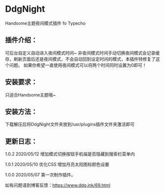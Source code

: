 # DdgNight
Handsome主题夜间模式插件 fo Typecho

## 插件介绍：
可后台自定义自动进入夜间模式时间~
非夜间模式时间手动切换夜间模式会记录缓存，刷新页面后还是夜间模式，不会自动回到设定时间的模式，本插件特修复了这个问题。
如果你希望一直使用夜间模式可以将两个时间同时设置为0即可！

## 安装要求：
只适合Handsome主题哦~

## 安装方法：
下载解压后将DdgNight文件夹放到/usr/plugins插件文件夹激活即可

## 更新日志：
1.0.2	2020/05/12	增加模式切换按钮手机端是否隐藏到搜索栏菜单内

1.0.1	2020/05/10	优化CSS 增加月亮太阳图标颜色设置
 
1.0.0	2020/05/07	第一次制作插件。

如有问题请到博客反馈：https://www.ddg.ink/69.html
